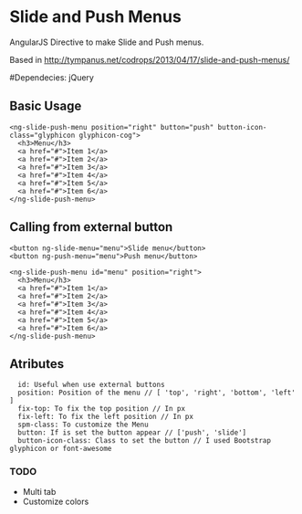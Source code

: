Slide and Push Menus
==============

AngularJS Directive to make Slide and Push menus. 

Based in http://tympanus.net/codrops/2013/04/17/slide-and-push-menus/

#Dependecies: jQuery

## Basic Usage

```
<ng-slide-push-menu position="right" button="push" button-icon-class="glyphicon glyphicon-cog">
  <h3>Menu</h3>
  <a href="#">Item 1</a>
  <a href="#">Item 2</a>
  <a href="#">Item 3</a>
  <a href="#">Item 4</a>
  <a href="#">Item 5</a>
  <a href="#">Item 6</a>
</ng-slide-push-menu>

```

## Calling from external button

```
<button ng-slide-menu="menu">Slide menu</button>
<button ng-push-menu="menu">Push menu</button>

<ng-slide-push-menu id="menu" position="right">
  <h3>Menu</h3>
  <a href="#">Item 1</a>
  <a href="#">Item 2</a>
  <a href="#">Item 3</a>
  <a href="#">Item 4</a>
  <a href="#">Item 5</a>
  <a href="#">Item 6</a>
</ng-slide-push-menu>
```

## Atributes

```
  id: Useful when use external buttons
  position: Position of the menu // [ 'top', 'right', 'bottom', 'left' ]
  fix-top: To fix the top position // In px
  fix-left: To fix the left position // In px
  spm-class: To customize the Menu
  button: If is set the button appear // ['push', 'slide']
  button-icon-class: Class to set the button // I used Bootstrap glyphicon or font-awesome
```

### TODO

- Multi tab
- Customize colors
